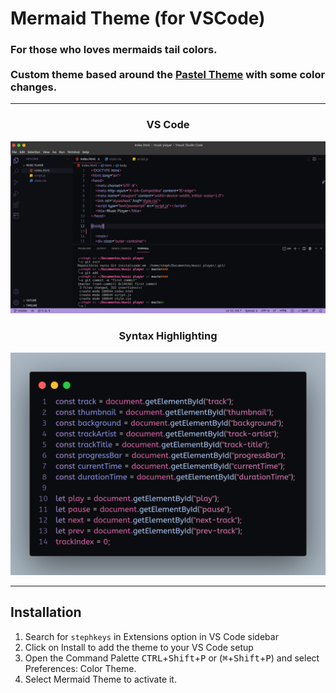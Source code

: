 # Mermaid Theme (for VSCode)

### For those who loves mermaids tail colors. <br><br>Custom theme based around the [Pastel Theme](https://github.com/ccvale/pastel-theme) with some color changes.

----------

<h3 align="center"><strong>VS Code</strong></h3>

![VSCode](https://raw.githubusercontent.com/stephkeys/mermaid-theme/master/vscode.png)

<h3 align="center"><strong>Syntax Highlighting</strong></h3>

![Screenshot](https://raw.githubusercontent.com/stephkeys/mermaid-theme/master/preview.png)

----------

## Installation

1. Search for `stephkeys` in Extensions option in VS Code sidebar
2. Click on Install to add the theme to your VS Code setup
3. Open the Command Palette <kbd>CTRL</kbd>+<kbd>Shift</kbd>+<kbd>P</kbd> or (<kbd>⌘</kbd>+<kbd>Shift</kbd>+<kbd>P</kbd>) and select Preferences: Color Theme.
4. Select Mermaid Theme to activate it.